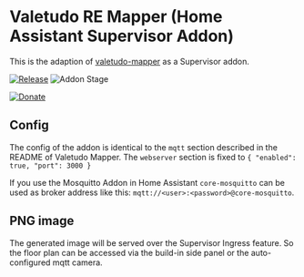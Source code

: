 # Valetudo RE Mapper (Home Assistant Supervisor Addon)

This is the adaption of [valetudo-mapper](https://github.com/rand256/valetudo-mapper) as a Supervisor addon.

[![Release][release-badge]][release]
![Addon Stage][stage-badge]

[![Donate][donation-badge]][donation-url]

## Config

The config of the addon is identical to the `mqtt` section described in the README of Valetudo Mapper.
The `webserver` section is fixed to `{ "enabled": true, "port": 3000 }`

If you use the Mosquitto Addon in Home Assistant `core-mosquitto` can be used as broker address like this: `mqtt://<user>:<password>@core-mosquitto`.

## PNG image

The generated image will be served over the Supervisor Ingress feature. So the floor plan can be accessed via the build-in side panel or the auto-configured mqtt camera.


[stage-badge]: https://img.shields.io/badge/Addon%20stage-stable-green.svg

[release-badge]: https://img.shields.io/badge/version-v1.12.0-blue.svg
[release]: https://github.com/Poeschl-HomeAssistant-Addons/valetudo-mapper/tree/v1.12.0

[donation-badge]: https://img.shields.io/badge/Buy%20me%20a%20coffee-%23d32f2f?logo=buy-me-a-coffee&style=for-the-badge&logoColor=white
[donation-url]: https://www.buymeacoffee.com/Poeschl

